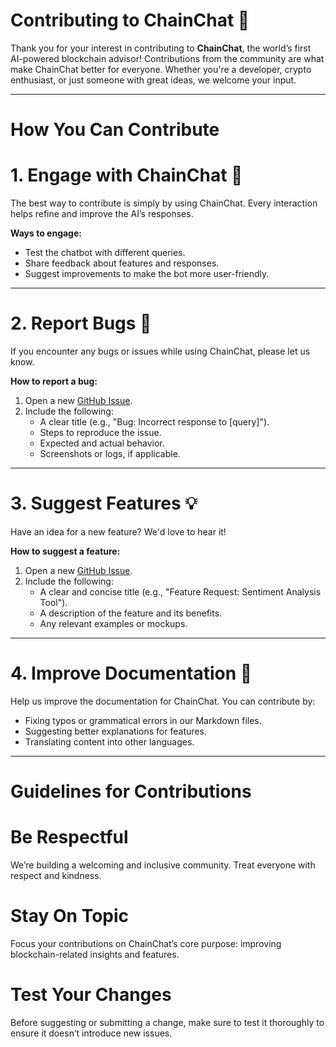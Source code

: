 # Contributing to ChainChat 🤝

Thank you for your interest in contributing to **ChainChat**, the world’s first AI-powered blockchain advisor! Contributions from the community are what make ChainChat better for everyone. Whether you're a developer, crypto enthusiast, or just someone with great ideas, we welcome your input.

---

# How You Can Contribute

# 1. Engage with ChainChat 💬
The best way to contribute is simply by using ChainChat. Every interaction helps refine and improve the AI’s responses. 

**Ways to engage:**
- Test the chatbot with different queries.
- Share feedback about features and responses.
- Suggest improvements to make the bot more user-friendly.

---

# 2. Report Bugs 🐛
If you encounter any bugs or issues while using ChainChat, please let us know. 

**How to report a bug:**
1. Open a new [GitHub Issue](../../issues).
2. Include the following:
   - A clear title (e.g., "Bug: Incorrect response to [query]").
   - Steps to reproduce the issue.
   - Expected and actual behavior.
   - Screenshots or logs, if applicable.

---

# 3. Suggest Features 💡
Have an idea for a new feature? We'd love to hear it!

**How to suggest a feature:**
1. Open a new [GitHub Issue](../../issues).
2. Include the following:
   - A clear and concise title (e.g., "Feature Request: Sentiment Analysis Tool").
   - A description of the feature and its benefits.
   - Any relevant examples or mockups.

---

# 4. Improve Documentation 📄
Help us improve the documentation for ChainChat. You can contribute by:
- Fixing typos or grammatical errors in our Markdown files.
- Suggesting better explanations for features.
- Translating content into other languages.

---

# Guidelines for Contributions

# Be Respectful
We’re building a welcoming and inclusive community. Treat everyone with respect and kindness.

# Stay On Topic
Focus your contributions on ChainChat’s core purpose: improving blockchain-related insights and features.

# Test Your Changes
Before suggesting or submitting a change, make sure to test it thoroughly to ensure it doesn’t introduce new issues.
